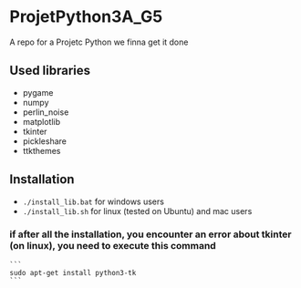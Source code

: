 # ProjetPython3A_G5

A repo for a Projetc Python
we finna get it done


## Used libraries

- pygame
- numpy
- perlin_noise
- matplotlib
- tkinter
- pickleshare
- ttkthemes

## Installation

- ```./install_lib.bat``` for windows users
- ```./install_lib.sh``` for linux (tested on Ubuntu) and mac users 

### if after all the installation, you encounter an error about tkinter (on linux), you need to execute this command

    ```
    sudo apt-get install python3-tk
    ```
